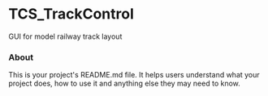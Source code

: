 TCS_TrackControl
================

GUI for model railway track layout

### About

This is your project's README.md file. It helps users understand what your
project does, how to use it and anything else they may need to know.